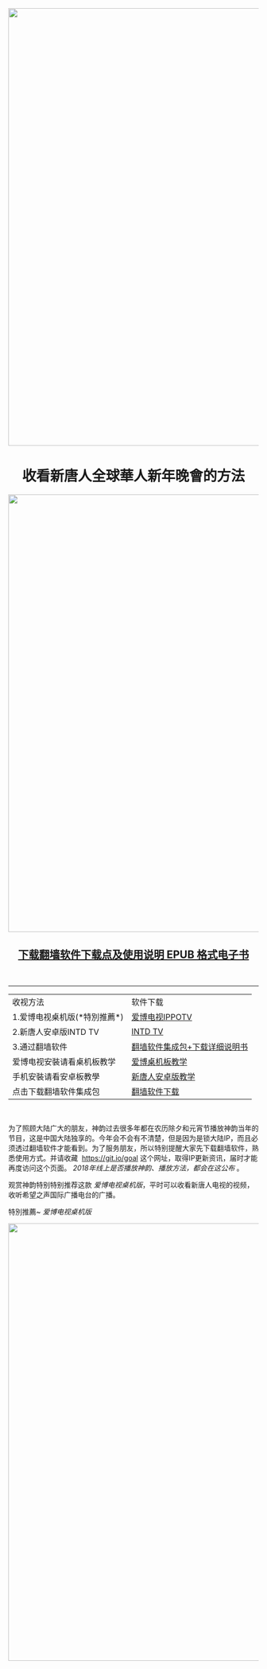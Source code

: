 
<div align="center">
<IMG SRC="https://github.com/dfchunsring/drdr/blob/master/img-2/ShenYun-_232400.jpg?raw=true" width=880></a><br></div>

<div align="center"><h1>收看新唐人全球華人新年晚會的方法</h1>
<IMG SRC="https://github.com/dfchunsring/drdr/blob/master/img-2/ShenYun-2017-New-York@1200x1200.jpg?raw=true" width=880></a><br></div>

[<div align="center"><h2>下载翻墙软件下载点及使用说明 EPUB 格式电子书</h2></div>](https://github.com/dfchunsring/wer/blob/master/fq/fangqian.epub?raw=true)


<br />
<hr> 

<table>
<tr>
	<td>收视方法</td>
	<td>软件下载</td>
</tr>
<tr>
	<td>1.爱博电视桌机版(*特別推薦*)</td>
	<td><a href='https://github.com/dfchunsring/wer/blob/master/fq/GreeniPPOTV_Setup_Ver12Build944b.zip?raw=true'>爱博电视IPPOTV </a></td>
</tr>		
<tr>
	<td>2.新唐人安卓版INTD TV</td>
	<td><a href='https://github.com/dfchunsring/wer/blob/master/fq/iNTD_TV.apk?raw=true'>INTD TV </a></td>
</tr>
<tr>
	<td>3.通过翻墙软件</td>
	<td><a href='https://github.com/dfchunsring/wer/blob/master/fq/fangqian.epub?raw=true'>翻墙软件集成包+下载详细说明书</a></td>
</tr>
<tr>
	<td>爱博电视安裝请看桌机板教学</td>
	<td><a href='https://github.com/dfchunsring/drdr/blob/master/intdv-installation-teaching/iPPOTV.mp4?raw=true'>爱博桌机板教学 </a>
</td>
</tr>
<tr>
	<td>手机安裝请看安卓板教學</td>
	<td><a href='https://github.com/dfchunsring/drdr/blob/master/intdv-installation-teaching/ippotvm.mp4?raw=true'>新唐人安卓版教学 </a>
</td>
	
</tr>
<tr>
	<td>点击下载翻墙软件集成包</td>
	<td><a href='https://github.com/gofun72/telove/blob/master/ff.md'>翻墙软件下载</a></td>
</tr>
</table>

<br />












为了照顾大陆广大的朋友，神韵过去很多年都在农历除夕和元宵节播放神韵当年的节目，这是中国大陆独享的。今年会不会有不清楚，但是因为是锁大陆IP，而且必须透过翻墙软件才能看到。为了服务朋友，所以特别提醒大家先下载翻墙软件，熟悉使用方式。并请收藏  https://git.io/goal 这个网址，取得IP更新资讯，届时才能再度访问这个页面。 *2018年线上是否播放神韵、播放方法，都会在这公布* 。

观赏神韵特别特别推荐这款 *爱博电视桌机版*，平时可以收看新唐人电视的视频，收听希望之声国际广播电台的广播。

特別推薦~  *爱博电视桌机版* 

</hr>
<div align="center">
<IMG SRC="https://github.com/dfchunsring/drdr/blob/master/img-2/iPhone,%20iPad_233952.jpg?raw=true" width=880></a><br></div>





